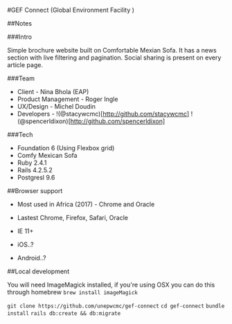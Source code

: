 #GEF Connect (Global Environment Facility )

##Notes

###Intro

Simple brochure website built on Comfortable Mexian Sofa. It has a news section with live filtering and pagination. Social sharing is present on every article page.

###Team

- Client - Nina Bhola (EAP)
- Product Management - Roger Ingle
- UX/Design - Michel Doudin
- Developers - !(@stacywcmc)[http://github.com/stacywcmc] !(@spencerldixon)[http://github.com/spencerldixon]

###Tech

- Foundation 6 (Using Flexbox grid)
- Comfy Mexican Sofa
- Ruby 2.4.1
- Rails 4.2.5.2
- Postgresl 9.6

##Browser support

- Most used in Africa (2017) - Chrome and Oracle

- Lastest Chrome, Firefox, Safari, Oracle
- IE 11+
- iOS..?
- Android..?

##Local development

You will need ImageMagick installed, if you're using OSX you can do this through homebrew `brew install imageMagick`

`git clone https://github.com/unepwcmc/gef-connect`
`cd gef-connect`
`bundle install`
`rails db:create && db:migrate`
